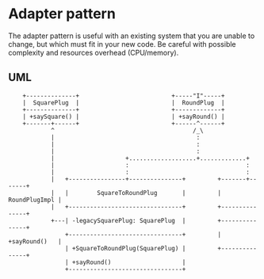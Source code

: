 # Adapter pattern #
The adapter pattern is useful with an existing system that you are unable to change, but which must fit in your new code.
Be careful with possible complexity and resources overhead (CPU/memory).

## UML ##
        +--------------+                          +-----"I"-----+
        |  SquarePlug  |                          |  RoundPlug  |
        +--------------+                          +-------------+
        | +saySquare() |                          | +sayRound() |
        +-------+------+                          +------^------+
                ^                                       /_\
                |                                        :
                |                                        :
                |                                        :
                |                    +...................+.............+
                |                    :                                 :
                |                    :                                 :
                |   +----------------+---------------+         +-------+-------+
                |   |        SquareToRoundPlug       |         | RoundPlugImpl |
                |   +--------------------------------+         +---------------+
                +---| -legacySquarePlug: SquarePlug  |         +---------------+
                    +--------------------------------+         | +sayRound()   |
                    | +SquareToRoundPlug(SquarePlug) |         +---------------+
                    | +sayRound()                    |
                    +--------------------------------+

